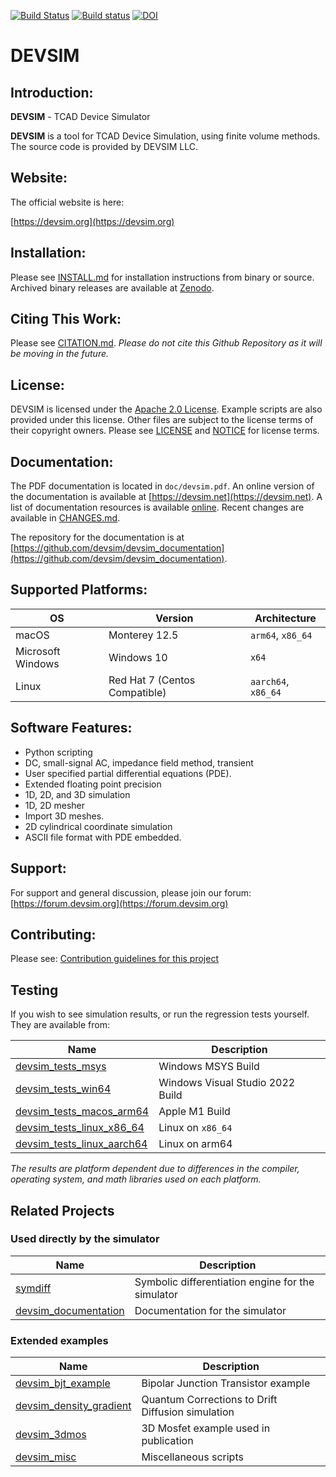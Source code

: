 [![Build Status](https://travis-ci.org/devsim/devsim.svg?branch=master)](https://travis-ci.org/devsim/devsim)
[![Build status](https://ci.appveyor.com/api/projects/status/github/devsim/devsim?branch=master&svg=true)](https://ci.appveyor.com/project/devsim/devsim)
[![DOI](https://joss.theoj.org/papers/10.21105/joss.03898/status.svg)](https://doi.org/10.21105/joss.03898)

# DEVSIM

## Introduction:
**DEVSIM** - TCAD Device Simulator

**DEVSIM** is a tool for TCAD Device Simulation, using finite volume methods.  The source code is provided by DEVSIM LLC.

## Website:

The official website is here:

[https://devsim.org](https://devsim.org)

## Installation:

Please see [INSTALL.md](INSTALL.md) for installation instructions from binary or source.  Archived binary releases are available at [Zenodo](https://doi.org/10.5281/zenodo.1186952).

## Citing This Work:

Please see [CITATION.md](CITATION.md).  *Please do not cite this Github Repository as it will be moving in the future.*

## License:

DEVSIM is licensed under the [Apache 2.0 License](https://www.apache.org/licenses/LICENSE-2.0.html).  Example scripts are also provided under this license.  Other files are subject to the license terms of their copyright owners.
Please see [LICENSE](LICENSE) and [NOTICE](NOTICE) for license terms.

## Documentation:

The PDF documentation is located in ``doc/devsim.pdf``.  An online version of the documentation is available at [https://devsim.net](https://devsim.net).  A list of documentation resources is available [online](https://devsim.org/introduction.html#documentation).  Recent changes are available in [CHANGES.md](CHANGES.md).

The repository for the documentation is at [https://github.com/devsim/devsim_documentation](https://github.com/devsim/devsim_documentation).

## Supported Platforms:

| OS | Version | Architecture |
| --- | --- | --- |
| macOS | Monterey 12.5 | `arm64`, `x86_64` |
| Microsoft Windows | Windows 10 | `x64` |
| Linux | Red Hat 7 (Centos Compatible) | `aarch64`, `x86_64` |


## Software Features:
* Python scripting 
* DC, small-signal AC, impedance field method, transient
* User specified partial differential equations (PDE).
* Extended floating point precision
* 1D, 2D, and 3D simulation
* 1D, 2D mesher
* Import 3D meshes.
* 2D cylindrical coordinate simulation
* ASCII file format with PDE embedded.

## Support:

For support and general discussion, please join our forum:
[https://forum.devsim.org](https://forum.devsim.org)

## Contributing:

Please see:
[Contribution guidelines for this project](CONTRIBUTING.md)

## Testing

If you wish to see simulation results, or run the regression tests yourself.  They are available from:

| Name | Description |
| --- | --- |
| [devsim_tests_msys](https://github.com/devsim/devsim_tests_msys) | Windows MSYS Build |
| [devsim_tests_win64](https://github.com/devsim/devsim_tests_win64) | Windows Visual Studio 2022 Build |
| [devsim_tests_macos_arm64](https://github.com/devsim/devsim_tests_macos_arm64) | Apple M1 Build |
| [devsim_tests_linux_x86_64](https://github.com/devsim/devsim_tests_linux_x86_64) | Linux on ``x86_64``|
| [devsim_tests_linux_aarch64](https://github.com/devsim/devsim_tests_linux_aarch64) | Linux on arm64 |

*The results are platform dependent due to differences in the compiler, operating system, and math libraries used on each platform.*

## Related Projects

### Used directly by the simulator
| Name | Description |
| --- | --- |
| [symdiff](https://github.com/devsim/symdiff) | Symbolic differentiation engine for the simulator |
| [devsim_documentation](https://github.com/devsim/devsim_documentation) | Documentation for the simulator |

### Extended examples
| Name | Description |
| --- | --- |
| [devsim_bjt_example](https://github.com/devsim/devsim_bjt_example) | Bipolar Junction Transistor example |
| [devsim_density_gradient](https://github.com/devsim/devsim_density_gradient) | Quantum Corrections to Drift Diffusion simulation |
| [devsim_3dmos](https://github.com/devsim/devsim_3dmos) | 3D Mosfet example used in publication |
| [devsim_misc](https://github.com/devsim/devsim_misc) | Miscellaneous scripts |

